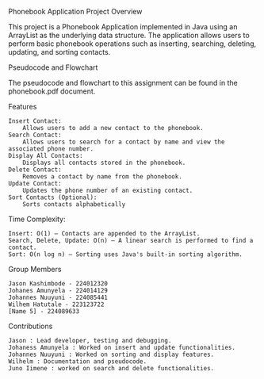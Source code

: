 Phonebook Application
Project Overview

This project is a Phonebook Application implemented in Java using an ArrayList as the underlying data structure. The application allows users to perform basic phonebook operations such as inserting, searching, deleting, updating, and sorting contacts.

Pseudocode and Flowchart

The pseudocode and flowchart to this assignment can be found in the phonebook.pdf document.

Features

    Insert Contact:
        Allows users to add a new contact to the phonebook.
    Search Contact:
        Allows users to search for a contact by name and view the associated phone number.
    Display All Contacts:
        Displays all contacts stored in the phonebook.
    Delete Contact:
        Removes a contact by name from the phonebook.
    Update Contact:
        Updates the phone number of an existing contact.
    Sort Contacts (Optional):
        Sorts contacts alphabetically

Time Complexity:

    Insert: O(1) – Contacts are appended to the ArrayList.
    Search, Delete, Update: O(n) – A linear search is performed to find a contact.
    Sort: O(n log n) – Sorting uses Java's built-in sorting algorithm.

Group Members

    Jason Kashimbode - 224012320
    Johanes Amunyela - 224014129
    Johannes Nuuyuni - 224085441
    Wilhem Hatutale - 223123722
    [Name 5] - 224089633   
    
Contributions

    Jason : Lead developer, testing and debugging.
    Johaness Amunyela : Worked on insert and update functionalities.
    Johannes Nuuyuni : Worked on sorting and display features.
    Wilhelm : Documentation and pseudocode.
    Juno Iimene : worked on search and delete functionalities.

       
